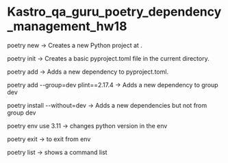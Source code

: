 # Kastro_qa_guru_poetry_dependency_management_hw18

poetry new -> Creates a new Python project at <path>.

poetry init -> Creates a basic pyproject.toml file in the current directory.

poetry add -> Adds a new dependency to pyproject.toml.

poetry add --group=dev plint==2.17.4 -> Adds a new dependency to group dev

poetry install --without=dev -> Adds a new dependencies but not from group dev

poetry env use 3.11 -> changes python version in the env

poetry exit -> to exit from env 

poetry list -> shows a command list
